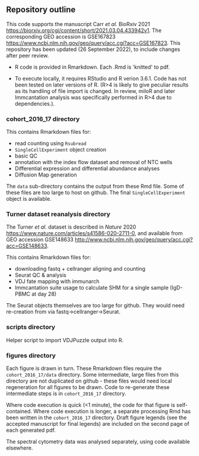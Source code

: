 ## Repository outline

This code supports the manuscript Carr _et al._ BioRxiv 2021 https://biorxiv.org/cgi/content/short/2021.03.04.433942v1.
The corresponding GEO accession is GSE167823 https://www.ncbi.nlm.nih.gov/geo/query/acc.cgi?acc=GSE167823.
This repository has been updated (26 September 2022), to include changes after peer review.

- R code is provided in Rmarkdown. Each .Rmd is 'knitted' to pdf.

- To execute locally, it requires RStudio and R verion 3.6.1. Code has not been tested on later versions of R. (R>4 is likely to give peculiar results as its handling of file import is changed. In review, miloR and later Immcantation analysis was specifically performed in R>4 due to dependencies.).


### cohort_2016_17 directory

This contains Rmarkdown files for:

- read counting using `Rsubread`
- `SingleCellExperiment` object creation
- basic QC
- annotation with the index flow dataset and removal of NTC wells
- Differential expression and differential abundance analyses
- Diffusion Map generation

The `data` sub-directory contains the output from these Rmd file. Some of these files are too large to host on github. The final `SingleCellExperiment` object is available.


### Turner dataset reanalysis directory

The Turner _et al._ dataset is described in _Nature_ 2020 https://www.nature.com/articles/s41586-020-2711-0, and available from GEO accession GSE148633 http://www.ncbi.nlm.nih.gov/geo/query/acc.cgi?acc=GSE148633.

This contains Rmarkdown files for:

- downloading fastq + cellranger aligning and counting
- Seurat QC & analysis
- VDJ fate mapping with immunarch
- Immcantation suite usage to calculate SHM for a single sample (IgD- PBMC at day 28)

The Seurat objects themselves are too large for github. They would need re-creation from via fastq->cellranger->Seurat.

### scripts directory

Helper script to import VDJPuzzle output into R.

### figures directory

Each figure is drawn in turn.
These Rmarkdown files require the `cohort_2016_17/data` directory. Some intermediate, large files from this directory are not duplicated on github - these files would need local regeneration for all figures to be drawn. Code to re-generate these intermediate steps is in `cohort_2016_17` directory.


Where code execution is quick (<1 minute), the code for that figure is self-contained.
Where code execution is longer, a separate processing Rmd has been written in the `cohort_2016_17` directory.
Draft figure legends (see the accepted manuscript for final legends) are included on the second page of each generated pdf.

The spectral cytometry data was analysed separately, using code available elsewhere. 